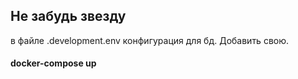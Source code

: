 ## Не забудь звезду

в файле .development.env конфигурация для бд. Добавить свою.

#### docker-compose up 
